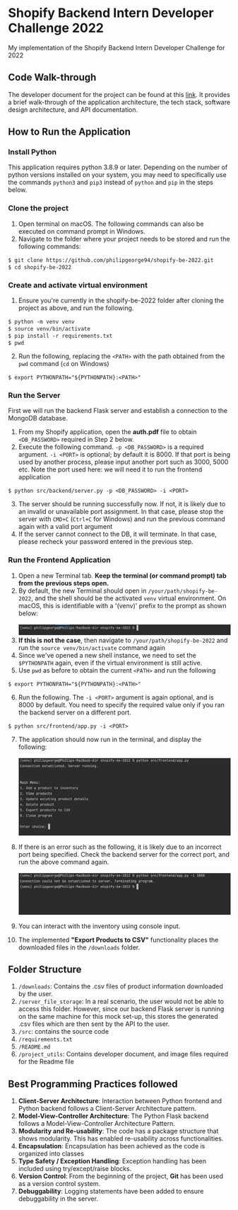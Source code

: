 # Shopify Backend Intern Developer Challenge 2022
My implementation of the Shopify Backend Intern Developer Challenge for 2022

## Code Walk-through
The developer document for the project can be found at this [link](DeveloperDocument.pdf). It provides a brief walk-through of the application architecture, the tech stack, software design architecture, and API documentation.

## How to Run the Application

### Install Python
This application requires python 3.8.9 or later. Depending on the number of python versions installed on your system, you may need to specifically use the commands `python3` and `pip3` instead of `python` and `pip` in the steps below.

### Clone the project
1. Open terminal on macOS. The following commands can also be executed on command prompt in Windows.
2. Navigate to the folder where your project needs to be stored and run the following commands:

```
$ git clone https://github.com/philipgeorge94/shopify-be-2022.git
$ cd shopify-be-2022
```

### Create and activate virtual environment
1. Ensure you're currently in the shopify-be-2022 folder after cloning the project as above, and run the following.
```
$ python -m venv venv 
$ source venv/bin/activate
$ pip install -r requirements.txt
$ pwd
```
2. Run the following, replacing the `<PATH>` with the path obtained from the `pwd` command (`cd` on Windows)
```
$ export PYTHONPATH="${PYTHONPATH}:<PATH>"
```
### Run the Server
First we will run the backend Flask server and establish a connection to the MongoDB database.

1. From my Shopify application, open the **auth.pdf**  file to obtain `<DB_PASSWORD>` required in Step 2 below.
2. Execute the following command. `-p <DB_PASSWORD>` is a required argument. `-i <PORT>` is optional; by default it is 8000. If that port is being used by another process, please input another port such as 3000, 5000 etc. Note the port used here: we will need it to run the frontend application

```
$ python src/backend/server.py -p <DB_PASSWORD> -i <PORT>
```

3. The server should be running successfully now. If not, it is likely due to an invalid or unavailable port assignment. In that case, please stop the server with  `CMD+C` (`Ctrl+C` for Windows) and run the previous command again with a valid port argument
4. If the server cannot connect to the DB, it will terminate. In that case, please recheck your password entered in the previous step.

### Run the Frontend Application
1. Open a new Terminal tab. **Keep the terminal (or command prompt) tab from the previous steps open.**
2. By default, the new Terminal should open in `/your/path/shopify-be-2022`, and the shell should be the activated `venv` virtual environment. On macOS, this is identifiable with a '(venv)' prefix to the prompt as shown below:</br> </br>![img.png](project_utils/illustration_venv.png)
3. **If this is not the case**, then navigate to `/your/path/shopify-be-2022` and run the `source venv/bin/activate` command again
4. Since we've opened a new shell instance, we need to set the `$PYTHONPATH` again, even if the virtual environment is still active.
5. Use `pwd` as before to obtain the current `<PATH>` and run the following
```
$ export PYTHONPATH="${PYTHONPATH}:<PATH>"
```
6. Run the following. The `-i <PORT>` argument is again optional, and is 8000 by default. You need to specify the required value only if you ran the backend server on a different port. 
```
$ python src/frontend/app.py -i <PORT>
```
7. The application should now run in the terminal, and display the following: </br> </br> ![frontend_screenshot](project_utils/illustration_FEScrshot.png)
8. If there is an error such as the following, it is likely due to an incorrect port being specified. Check the backend server for the correct port, and run the above command again. </br> </br>![illustration_FE_error.png](project_utils/illustration_FE_error.png) 


10. You can interact with the inventory using console input.
11. The implemented **"Export Products to CSV"** functionality places the downloaded files in the `/downloads` folder.

## Folder Structure
1. `/downloads`: Contains the .csv files of product information downloaded by the user.
2. `/server_file_storage`: In a real scenario, the user would not be able to access this folder. However, since our backend Flask server is running on the same machine for this mock set-up, this stores the generated .csv files which are then sent by the API to the user.
3. `/src`: contains the source code
4. `/requirements.txt`
5. `/README.md`
6. `/project_utils`: Contains developer document, and image files required for the Readme file

## Best Programming Practices followed 
1. **Client-Server Architecture**: Interaction between Python frontend and Python backend follows a Client-Server Architecture pattern.
2. **Model-View-Controller Architecture**: The Python Flask backend follows a Model-View-Controller Architecture Pattern.
3. **Modularity and Re-usability**: The code has a package structure that shows modularity. This has enabled re-usability across functionalities.
4. **Encapsulation**: Encapsulation has been achieved as the code is organized into classes
5. **Type Safety / Exception Handling**: Exception handling has been included using try/except/raise blocks. 
6. **Version Control**: From the beginning of the project, **Git** has been used as a version control system.
7. **Debuggability**: Logging statements have been added to ensure debuggability in the server.



